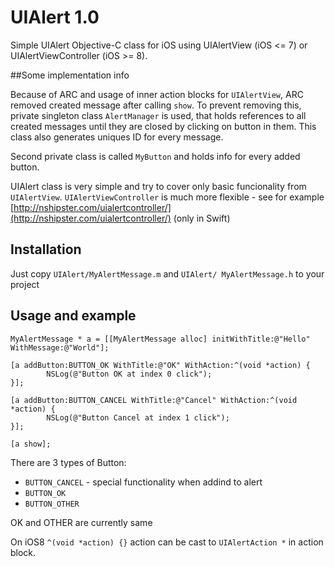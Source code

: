 # UIAlert 1.0

Simple UIAlert Objective-C class for iOS using UIAlertView (iOS &lt;= 7) or UIAlertViewController (iOS >= 8).

##Some implementation info

Because of ARC and usage of inner action blocks for `UIAlertView`, ARC removed created message after calling `show`. To prevent removing this, private singleton class `AlertManager` is used, that holds references to all created messages until they are closed by clicking on button in them. This class also generates uniques ID for every message.

Second private class is called `MyButton` and holds info for every added button.

UIAlert class is very simple and try to cover only basic funcionality from `UIAlertView`. `UIAlertViewController` is much more flexible - see for example [http://nshipster.com/uialertcontroller/](http://nshipster.com/uialertcontroller/) (only in Swift)


## Installation

Just copy `UIAlert/MyAlertMessage.m` and `UIAlert/ MyAlertMessage.h` to your project

## Usage and example

    MyAlertMessage * a = [[MyAlertMessage alloc] initWithTitle:@"Hello" WithMessage:@"World"];
    
    [a addButton:BUTTON_OK WithTitle:@"OK" WithAction:^(void *action) {
            NSLog(@"Button OK at index 0 click");
    }];

    [a addButton:BUTTON_CANCEL WithTitle:@"Cancel" WithAction:^(void *action) {
            NSLog(@"Button Cancel at index 1 click");
    }];
 
    [a show];
 
There are 3 types of Button:
- `BUTTON_CANCEL` - special functionality when addind to alert
- `BUTTON_OK`
- `BUTTON_OTHER`
 
OK and OTHER are currently same
 
On iOS8 `^(void *action) {}` action can be cast to `UIAlertAction *` in action block.
